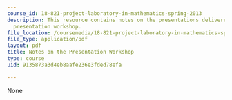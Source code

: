 ```yaml
---
course_id: 18-821-project-laboratory-in-mathematics-spring-2013
description: This resource contains notes on the presentations delivered during the
  presentation workshop.
file_location: /coursemedia/18-821-project-laboratory-in-mathematics-spring-2013/9135873a3d4eb8aafe236e3fded78efa_MIT18_821S13_pstwkspnotes.pdf
file_type: application/pdf
layout: pdf
title: Notes on the Presentation Workshop
type: course
uid: 9135873a3d4eb8aafe236e3fded78efa

---
```

None